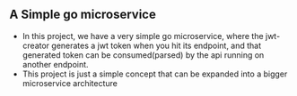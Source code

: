## A Simple go microservice
- In this project, we have a very simple go microservice, where
the jwt-creator generates a jwt token when you hit its endpoint, and that generated token can be consumed(parsed) by the api running on another endpoint.
- This project is just a simple concept that can be expanded into a bigger microservice architecture